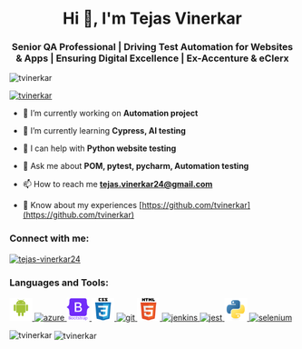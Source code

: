 <h1 align="center">Hi 👋, I'm Tejas Vinerkar</h1>
<h3 align="center">Senior QA Professional | Driving Test Automation for Websites & Apps | Ensuring Digital Excellence | Ex-Accenture & eClerx</h3>

<p align="left"> <img src="https://komarev.com/ghpvc/?username=tvinerkar&label=Profile%20views&color=0e75b6&style=flat" alt="tvinerkar" /> </p>

<p align="left"> <a href="https://github.com/ryo-ma/github-profile-trophy"><img src="https://github-profile-trophy.vercel.app/?username=tvinerkar" alt="tvinerkar" /></a> </p>

- 🔭 I’m currently working on **Automation project**

- 🌱 I’m currently learning **Cypress, AI testing**

- 🤝 I can help with **Python website testing**

- 💬 Ask me about **POM, pytest, pycharm, Automation testing**

- 📫 How to reach me **tejas.vinerkar24@gmail.com**

- 📄 Know about my experiences [https://github.com/tvinerkar](https://github.com/tvinerkar)

<h3 align="left">Connect with me:</h3>
<p align="left">
<a href="https://www.linkedin.com/in/tejas-vinerkar" target="blank"><img align="center" src="https://raw.githubusercontent.com/rahuldkjain/github-profile-readme-generator/master/src/images/icons/Social/linked-in-alt.svg" alt="tejas-vinerkar24" height="30" width="40" /></a>
</p>

<h3 align="left">Languages and Tools:</h3>
<p align="left"> <a href="https://developer.android.com" target="_blank" rel="noreferrer"> <img src="https://raw.githubusercontent.com/devicons/devicon/master/icons/android/android-original-wordmark.svg" alt="android" width="40" height="40"/> </a> <a href="https://azure.microsoft.com/en-in/" target="_blank" rel="noreferrer"> <img src="https://www.vectorlogo.zone/logos/microsoft_azure/microsoft_azure-icon.svg" alt="azure" width="40" height="40"/> </a> <a href="https://getbootstrap.com" target="_blank" rel="noreferrer"> <img src="https://raw.githubusercontent.com/devicons/devicon/master/icons/bootstrap/bootstrap-plain-wordmark.svg" alt="bootstrap" width="40" height="40"/> </a> <a href="https://www.w3schools.com/css/" target="_blank" rel="noreferrer"> <img src="https://raw.githubusercontent.com/devicons/devicon/master/icons/css3/css3-original-wordmark.svg" alt="css3" width="40" height="40"/> </a> <a href="https://git-scm.com/" target="_blank" rel="noreferrer"> <img src="https://www.vectorlogo.zone/logos/git-scm/git-scm-icon.svg" alt="git" width="40" height="40"/> </a> <a href="https://www.w3.org/html/" target="_blank" rel="noreferrer"> <img src="https://raw.githubusercontent.com/devicons/devicon/master/icons/html5/html5-original-wordmark.svg" alt="html5" width="40" height="40"/> </a> <a href="https://www.jenkins.io" target="_blank" rel="noreferrer"> <img src="https://www.vectorlogo.zone/logos/jenkins/jenkins-icon.svg" alt="jenkins" width="40" height="40"/> </a> <a href="https://jestjs.io" target="_blank" rel="noreferrer"> <img src="https://www.vectorlogo.zone/logos/jestjsio/jestjsio-icon.svg" alt="jest" width="40" height="40"/> </a> <a href="https://www.python.org" target="_blank" rel="noreferrer"> <img src="https://raw.githubusercontent.com/devicons/devicon/master/icons/python/python-original.svg" alt="python" width="40" height="40"/> </a> <a href="https://www.selenium.dev" target="_blank" rel="noreferrer"> <img src="https://raw.githubusercontent.com/detain/svg-logos/780f25886640cef088af994181646db2f6b1a3f8/svg/selenium-logo.svg" alt="selenium" width="40" height="40"/> </a> </p>

<p><img align="left" src="https://github-readme-stats.vercel.app/api/top-langs?username=tvinerkar&show_icons=true&locale=en&layout=compact" alt="tvinerkar" /></p>

<p>&nbsp;<img align="center" src="https://github-readme-stats.vercel.app/api?username=tvinerkar&show_icons=true&locale=en" alt="tvinerkar" /></p>
